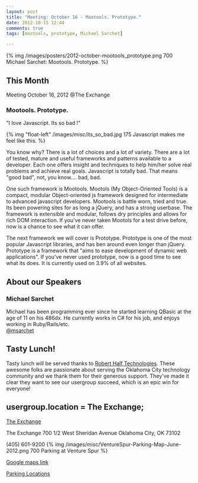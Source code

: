 ```yaml
---
layout: post
title: "Meeting: October 16 - Mootools. Prototype."
date: 2012-10-15 12:44
comments: true
tags: [mootools, prototype, Michael Sarchet]

---
```

{% img /images/posters/2012-october-mootools_prototype.png 700 Michael Sarchet: Mootools. Prototype. %}

## This Month

Meeting October 16, 2012 @The Exchange

### Mootools. Prototype.


"I love Javascript. Its so bad !" 

{% img "float-left" /images/misc/its_so_bad.jpg 175 Javascript makes me feel like this. %}

You know why? There is a lot of choices and a lot of variety. There are a lot of tested, mature and useful frameworks and patterns available to a developer. Each one offers insight and techniques to help him/her solve real problems and achieve real goals. Javascript is totally bad. That means "good bad", not, you know.... bad, bad.

One such framework is Mootools. Mootols (My Object-Oriented Tools) is a compact, modular Object-oriented js framework designed for intermediate to advanced javascript developers. Mootools is battle worn, tried and true. Its been powering sites for as long a jQuery, and has a strong userbase. The framework is extensible and modular, follows dry principles and allows for rich DOM interaction. If you've never taken Mootols for a test drive before, now is a chance to see what it can offer.


The next framework we will cover is Prototype. Prototype is one of the most popular Javascript libraries, and has ben around even longer than jQuery. Prototype is a framework that  "aims to ease development of dynamic web applications".  If you've never used prototype, now is a good time to see what its does. It is currently used on 3.9% of all websites.
 
<!-- more -->

## About our Speakers

### Michael Sarchet

Michael has been programming ever since he started learning QBasic at the age of 11 on his 486dx. He currently works in C# for his job, and enjoys working in Ruby/Rails/etc.  
[@msarchet](http://twitter.com/msarchet)



## Tasty Lunch!

Tasty lunch will be served thanks to [Robert Half Technologies](http://www.roberthalftechnology.com/). These awesome folks are passionate about serving the Oklahoma City technology community and we thank them for their generous support. They've made it clear they want to see our usergroup succeed, which is an epic win for everyone!

## usergroup.location = The Exchange;


[The Exchange](http://www.exchangeokc.com) 

The Exchange
700 1/2 West Sheridan Avenue
Oklahoma City, OK 73102

(405) 601-9200 
{% img /images/misc/VentureSpur-Parking-Map-June-2012.png 700 Parking at Venture Spur %}

[Google maps link](https://maps.google.com/maps?q=+700+West+Sheridan+Avenue+Oklahoma+City,+OK+73102&hl=en&sll=37.0625,-95.677068&sspn=83.75977,57.919922&hnear=700+W+Sheridan+Ave,+Oklahoma+City,+Oklahoma+73102&t=m&z=17)

[Parking Locations](http://venturespur.com/wp-content/uploads/2012/03/VentureSpur-How-To-Find-Us.pdf)